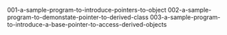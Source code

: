 001-a-sample-program-to-introduce-pointers-to-object
002-a-sample-program-to-demonstate-pointer-to-derived-class
003-a-sample-program-to-introduce-a-base-pointer-to-access-derived-objects
